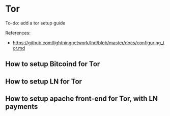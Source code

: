 # Tor

To-do: add a tor setup guide

References:
* https://github.com/lightningnetwork/lnd/blob/master/docs/configuring_tor.md

## How to setup Bitcoind for Tor

## How to setup LN for Tor

## How to setup apache front-end for Tor, with LN payments
